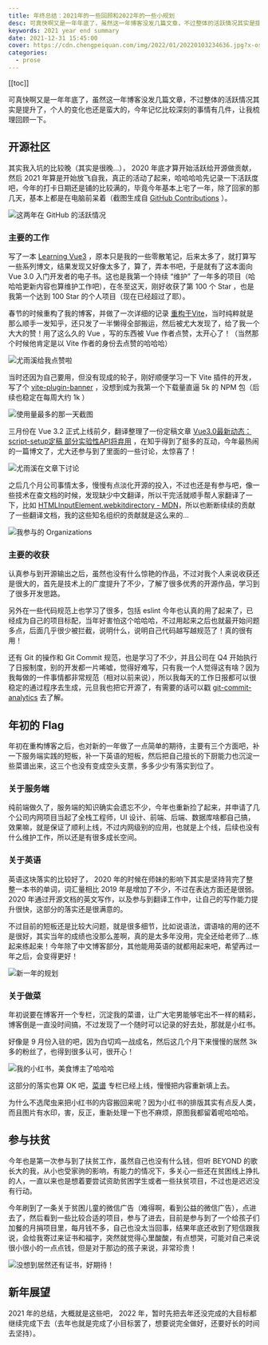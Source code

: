 ```yaml
---
title: 年终总结：2021年的一些回顾和2022年的一些小规划
desc: 可真快啊又是一年年底了，虽然这一年博客没发几篇文章，不过整体的活跃情况其实是提升了，个人的变化也还是蛮大的，今年记忆比较深刻的事情有几件，让我梳理回顾一下。
keywords: 2021 year end summary
date: 2021-12-31 15:45:00
cover: https://cdn.chengpeiquan.com/img/2022/01/20220103234636.jpg?x-oss-process=image/interlace,1
categories:
  - prose
---
```


[[toc]]

可真快啊又是一年年底了，虽然这一年博客没发几篇文章，不过整体的活跃情况其实是提升了，个人的变化也还是蛮大的，今年记忆比较深刻的事情有几件，让我梳理回顾一下。

## 开源社区

其实我入坑的比较晚（其实是很晚…）， 2020 年底才算开始活跃给开源做贡献，然后 2021 年算是开始放飞自我，真正的活动了起来，哈哈哈哈先记录一下活跃度吧，今年的打卡日期还是铺的比较满的，毕竟今年基本上宅了一年，除了回家的那几天，基本上都是在电脑前呆着（截图生成自 [GitHub Contributions](https://github-contributions.vercel.app/) ）。

![这两年在 GitHub 的活跃情况](https://cdn.chengpeiquan.com/img/2022/01/20220104005113.jpg?x-oss-process=image/interlace,1)

### 主要的工作

写了一本 [Learning Vue3](https://github.com/chengpeiquan/learning-vue3) ，原本只是我的一些零散笔记，后来太多了，就打算写一些系列博文，结果发现又好像太多了，算了，弄本书吧，于是就有了这本面向 Vue 3.0 入门开发者的电子书。这也是我第一个持续 “维护” 了一年多的项目（哈哈哈更新内容也算维护工作吧），在冬至这天，刚好收获了第 100 个 Star ，也是我第一个达到 100 Star 的个人项目（现在已经超过了耶）。

春节的时候重构了我的博客，并做了一次详细的记录 [重构于Vite](https://chengpeiquan.com/article/rewrite-in-vite.html)，当时纯粹就是那么顺手一发知乎，还只发了一半懒得全部搬运，然后被尤大发现了，给了我一个大大的赞！用了这么久的 Vue ，写的东西被 Vue 作者点赞，太开心了！（当然那个时候他肯定是以 Vite 作者的身份去点赞的哈哈哈）

![尤雨溪给我点赞啦](https://cdn.chengpeiquan.com/img/2022/01/20220104113148.jpg?x-oss-process=image/interlace,1)

当时还因为自己要用，但没有现成的轮子，刚好顺便学习一下 Vite 插件的开发，写了个 [vite-plugin-banner](https://github.com/chengpeiquan/vite-plugin-banner) ，没想到成为我第一个下载量直逼 5k 的 NPM 包（后续也稳定在每周大约 1k ）

![使用量最多的那一天截图](https://cdn.chengpeiquan.com/img/2022/01/20220104115518.jpg?x-oss-process=image/interlace,1)

三月份在 Vue 3.2 正式上线前夕，翻译整理了一份定稿文章 [Vue3.0最新动态：script-setup定稿 部分实验性API将弃用](https://chengpeiquan.com/article/vue3-script-setup-finalization.html) ，在知乎得到了挺多的互动，今年最热闹的一篇博文了，尤大还参与到了里面的一些讨论，太惊喜了！

![尤雨溪在文章下讨论](https://cdn.chengpeiquan.com/img/2022/01/20220104113454.jpg?x-oss-process=image/interlace,1)

之后几个月公司事情太多，慢慢有点淡化开源的投入，不过也还是有参与吧，像一些技术在查文档的时候，发现缺少中文翻译，所以干完活就顺手帮人家翻译了一下，比如 [HTMLInputElement.webkitdirectory - MDN](https://developer.mozilla.org/zh-CN/docs/Web/API/HTMLInputElement/webkitdirectory)，所以也断断续续的贡献了一些翻译文档，我的这些知名组织的贡献就是这么来的…

![我参与的 Organizations](https://cdn.chengpeiquan.com/img/2022/01/20220104115744.jpg?x-oss-process=image/interlace,1)

### 主要的收获

认真参与到开源输出之后，虽然也没有什么惊艳的作品，不过对我个人来说收获还是很大的，首先是技术上的广度提升了不少，了解了很多优秀的开源作品，学习到了很多开发思路。

另外在一些代码规范上也学习了很多，包括 eslint 今年也认真的用了起来了，已经成为自己的项目标配，当年好害怕这个哈哈哈，不过用起来之后也就最开始问题多点，后面几乎很少被拦截，说明什么，说明自己代码越写越规范了！真的很有用！

还有 Git 的操作和 Git Commit 规范，也是学习了不少，并且公司在 Q4 开始执行了日报制度，别的开发都一片唏嘘，觉得好难写，只有我一个人觉得这有啥？因为我每做的一件事情都非常规范（相对以前来说），所以我每天的工作日报都可以很稳定的通过程序去生成，元旦我也把它开源了，有需要的话可以戳 [git-commit-analytics](https://github.com/analyticsjs/git-commit-analytics) 去了解。

## 年初的 Flag

年初在重构博客之后，也对新的一年做了一点简单的期待，主要有三个方面吧，补一下服务端实践的短板，补一下英语的短板，然后把自己擅长的下厨能力也沉淀一些菜谱出来，这三个也没有变成空头支票，多多少少有落实到位了。

### 关于服务端

纯前端做久了，服务端的知识确实会遗忘不少，今年也重新捡了起来，并申请了几个公司内网项目当起了全栈工程师，UI 设计、前端、后端、数据库啥都自己搞，效果嘛，就是保证了顺利上线，不过内网级别的应用，也就是上个线，后续也没有什么维护工作，所以还是有很多成长空间。

### 关于英语

英语这块落实的比较好了， 2020 年的时候在师妹的影响下其实是坚持背完了整整一本书的单词，词汇量相比 2019 年是增加了不少，不过在表达方面还是很弱。2020 年通过开源文档的英文写作，以及参与到翻译工作中，让自己的写作能力提升很快，这部分的落实还是很满意的。

不过目前的短板还是比较大问题，就是很多细节，比如说语法，谓语啥的用的还不是很好，其实当年的成绩也没那么差啊，真的是太多年没用，完全还给老师了…练起来练起来！今年除了中文博客部分，其他能用英语的就都用起来吧，希望再过一年之后，会变得更好！

![新一年的规划](https://cdn.chengpeiquan.com/img/2022/01/20220104143643.jpg?x-oss-process=image/interlace,1)

### 关于做菜

年初说要在博客开一个专栏，沉淀我的菜谱，让广大宅男能够宅出不一样的精彩，博客倒是一直没时间搞，不过发现了一个随时可以记录的好去处，那就是小红书。

好像是 9 月份入驻的吧，因为白切鸡一战成名，然后这几个月下来慢慢的居然 3k 多的粉丝了，也得到很多认可，很开心！

![我的小红书，美食博主了哈哈哈](https://cdn.chengpeiquan.com/img/2022/01/20220104122353.jpg?x-oss-process=image/interlace,1)

这部分的落实也算 OK 吧，[菜谱](https://chengpeiquan.com/cookbook) 专栏已经上线，慢慢把内容重新填上去。

为什么不选爬虫来把小红书的内容搬回来呢？因为小红书的排版其实有点反人类，而且图片有水印，害，反正，重新处理一下也不麻烦，原图我都留着呢哈哈哈。

## 参与扶贫

今年也是第一次参与到了扶贫工作，虽然自己也没有什么钱，但听 BEYOND 的歌长大的我，从小也受家驹的影响，有能力的情况下，多关心一些还在贫困线上挣扎的人，一直以来也是想着要尝试资助贫困学生或者一些扶贫项目，不过也是迟迟没有行动。

今年刷到了一条关于贫困儿童的微信广告（难得啊，看到公益的微信广告），点进去了，然后看到一些比较合适的项目，参与了进去，目前是参与到了一个给孩子们加餐的月捐项目里，每月钱不多，自己也没太当回事，结果年底还收到了短信跟我说，会给我寄过来证书和福字，突然就觉得心里酸酸，有点想哭，可能对自己来说很小很小的一点点钱，但是对于那边的孩子来说，非常珍贵！

![没想到居然还有证书，好期待！](https://cdn.chengpeiquan.com/img/2022/01/20220104004957.jpg?x-oss-process=image/interlace,1)

## 新年展望

2021 年的总结，大概就是这些吧， 2022 年，暂时先把去年还没完成的大目标都继续完成下去（去年也就是完成了小目标罢了，想要说完全做好，还要好长的时间去坚持）。
